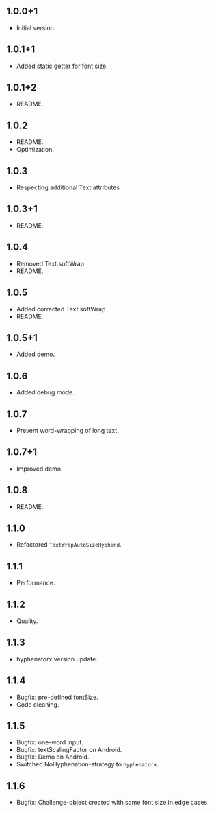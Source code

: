 ## 1.0.0+1

- Initial version.

## 1.0.1+1

- Added static getter for font size.

## 1.0.1+2

- README.

## 1.0.2

- README.
- Optimization.

## 1.0.3

- Respecting additional Text attributes

## 1.0.3+1

- README.

## 1.0.4

- Removed Text.softWrap
- README.

## 1.0.5

- Added corrected Text.softWrap
- README.

## 1.0.5+1

- Added demo.

## 1.0.6

- Added debug mode.

## 1.0.7

- Prevent word-wrapping of long text.

## 1.0.7+1

- Improved demo.

## 1.0.8

- README.

## 1.1.0

- Refactored `TextWrapAutoSizeHyphend`.

## 1.1.1

- Performance.

## 1.1.2

- Quality.

## 1.1.3

- hyphenatorx version update.

## 1.1.4

- Bugfix: pre-defined fontSize.
- Code cleaning.

## 1.1.5

- Bugfix: one-word input.
- Bugfix: textScalingFactor on Android.
- Bugfix: Demo on Android.
- Switched NoHyphenation-strategy to `hyphenatorx`.

## 1.1.6 

- Bugfix: Challenge-object created with same font size in edge cases.